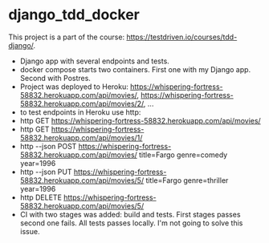 # django_tdd_docker


This project is a part of the course: https://testdriven.io/courses/tdd-django/. 

- Django app with several endpoints and tests. 
- docker compose starts two containers. First one with my Django app. Second with Postres. 
- Project was deployed to Heroku: https://whispering-fortress-58832.herokuapp.com/api/movies/, https://whispering-fortress-58832.herokuapp.com/api/movies/2/, ... 
- to test endpoints in Heroku use http: 
- http GET https://whispering-fortress-58832.herokuapp.com/api/movies/
- http GET https://whispering-fortress-58832.herokuapp.com/api/movies/1/
- http --json POST https://whispering-fortress-58832.herokuapp.com/api/movies/ title=Fargo genre=comedy year=1996
- http --json PUT https://whispering-fortress-58832.herokuapp.com/api/movies/5/ title=Fargo genre=thriller year=1996
- http DELETE https://whispering-fortress-58832.herokuapp.com/api/movies/5/
- CI with two stages was added: build and tests. First stages passes second one fails. All tests passes locally. I'm not going to solve this issue.
